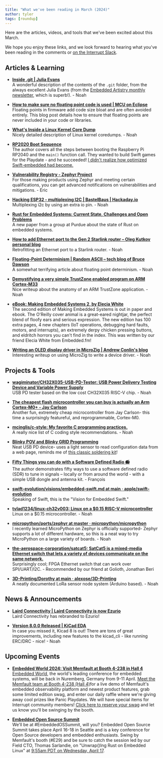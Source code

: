 ```yaml
---
title: "What we've been reading in March (2024)"
author: tyler
tags: [roundup]
---
```


<!-- excerpt start -->

Here are the articles, videos, and tools that we've been excited about this
March. 

<!-- excerpt end -->

We hope you enjoy these links, and we look forward to hearing what you've been
reading in the comments or [on the Interrupt Slack](https://interrupt-slack.herokuapp.com/).




## Articles & Learning
- [**Inside .git | Julia Evans**](https://jvns.ca/blog/2024/01/26/inside-git/)<br>
A wonderful description of the contents of the `.git` folder, from the always excellent Julia Evans (from the [Embedded Artistry monthly newsletter](https://embeddedartistry.com/newsletter/), which is superb!). - Noah

- [**How to make sure no floating point code is used | MCU on Eclipse**](https://mcuoneclipse.com/2024/03/13/how-to-make-sure-no-floating-point-code-is-used/)<br>
Floating points in firmware add code size bloat and are often avoided entirely. This blog post details how to ensure that floating points are never included in your code or libraries.

- [**What's Inside a Linux Kernel Core Dump**](https://blogs.oracle.com/linux/post/whats-inside-a-linux-kernel-core-dump)<br>
Nicely detailed description of Linux kernel coredumps. - Noah

- [**RP2020 Boot Sequence**](https://vanhunteradams.com/Pico/Bootloader/Boot_sequence.html)<br>
The author covers all the steps between booting the Raspberry Pi RP2040 and the `main()` function call. They wanted to build Swift games for the Playdate - and he succeeded! [I didn't realize how optimized Swift-embedded had become.](https://www.swift.org/blog/byte-sized-swift-tiny-games-playdate/)

- [**Vulnerability Registry - Zephyr Project**](https://www.zephyrproject.org/vulnerability-registry/)<br>
For those making products using Zephyr and meeting certain qualifications, you can get advanced notifications on vulnerabilities and mitigations. - Eric

- [**Hacking ESP32 - multiplexing I2C | BastelBaus | Hackaday.io**](https://hackaday.io/page/21183-hacking-esp32-multiplexing-i2c)<br>
Multiplexing i2c by using an extra io pin. - Noah

- [**Rust for Embedded Systems: Current State, Challenges and Open Problems**](https://arxiv.org/abs/2311.05063)<br>
A new paper from a group at Purdue about the state of Rust on embedded systems.

- [**How to add Ethernet port to the Gen 2 Starlink router – Oleg Kutkov personal blog**](https://olegkutkov.me/2022/04/30/how-to-add-ethernet-port-to-the-gen-2-starlink-router/)<br>
Retrofitting an Ethernet port to a Starlink router. - Noah

- [**Floating-Point Determinism | Random ASCII – tech blog of Bruce Dawson**](https://randomascii.wordpress.com/2013/07/16/floating-point-determinism/)<br>
A somewhat terrifying article about floating point determinism. - Noah

- [**Demystifying a very simple TrustZone enabled program on ARM Cortex-M33**](https://metebalci.com/blog/hello-trustzone/)<br>
Nice writeup about the anatomy of an ARM TrustZone application. - Noah

- [**eBook: Making Embedded Systems 2, by Elecia White**](https://www.amazon.com/Making-Embedded-Systems-Elecia-White-ebook/dp/B0CWX167Q7/)<br>
The second edition of Making Embedded Systems is out in paper and ebook. The O'Reilly cover animal is a great-eared nightjar, the perfect blend of floofy ears and serious expression. The new edition has 100 extra pages, 4 new chapters (IoT operations, debugging hard faults, motors, and interrupts), an extremely derpy chicken pressing buttons, and eldritch horrors you can't find in the index. This was written by our friend Elecia White from Embedded.fm! 

- [**Writing an OLED display driver in MicroZig | Andrew Conlin's blog**](https://andrewconl.in/blog/2024/microzig-display-driver/)<br>
Interesting writeup on using MicroZig to write a device driver. - Noah



## Projects & Tools
- [**wagiminator/CH32X035-USB-PD-Tester: USB Power Delivery Testing Device and Variable Power Supply**](https://github.com/wagiminator/CH32X035-USB-PD-Tester?tab=readme-ov-file)<br>
USB PD tester based on the low cost CH32X035 RISC-V chip. - Noah

- [**The cheapest flash microcontroller you can buy is actually an Arm Cortex-M0+ - Jay Carlson**](https://jaycarlson.net/2023/02/04/the-cheapest-flash-microcontroller-you-can-buy-is-actually-an-arm-cortex-m0/)<br>
Another fun, extremely cheap microcontroller from Jay Carlson- this time a surprisingly featureful, and reprogrammable, Cortex-M0. 

- [**mcinglis/c-style: My favorite C programming practices.**](https://github.com/mcinglis/c-style)<br>
A really nice list of C coding style recommendations. - Noah

- [**Blinky POV and Blinky GRID Programming**](https://www.wayneandlayne.com/blinky_programmer/)<br>
Neat USB PD device- uses a light sensor to read configuration data from a web page, reminds me of [this classic soldering kit](https://www.wayneandlayne.com/blinky_programmer/)!

- [**Fifty Things you can do with a Software Defined Radio 📻**](https://blinry.org/50-things-with-sdr/)<br>
The author demonstrates fifty ways to use a software defined radio (SDR) to tune in signals – locally or from around the world - with a simple USB dongle and antenna kit. - François

- [**swift-evolution/visions/embedded-swift.md at main · apple/swift-evolution**](https://github.com/apple/swift-evolution/blob/main/visions/embedded-swift.md)<br>
Speaking of Swift, this is the "Vision for Embedded Swift."

- [**tvlad1234/linux-ch32v003: Linux on a $0.15 RISC-V microcontroller**](https://github.com/tvlad1234/linux-ch32v003)<br>
Linux on a $0.15 microcontroller. - Noah

- [**micropython/ports/zephyr at master · micropython/micropython**](https://github.com/micropython/micropython/tree/master/ports/zephyr)<br>
I recently learned MicroPython on Zephyr is officially supported- Zephyr supports a lot of different hardware, so this is a neat way to try MicroPython on a large variety of boards. - Noah

- [**the-aerospace-corporation/satcat5: SatCat5 is a mixed-media Ethernet switch that lets a variety of devices communicate on the same network.**](https://github.com/the-aerospace-corporation/satcat5)<br>
Surprisingly cool; FPGA Ethernet switch that can work over SPI/UART/I2C. - Recommended by our friend at Golioth, Jonathan Beri

- [**3D-Printing/Dorothy at main · alexose/3D-Printing**](https://github.com/alexose/3D-Printing/tree/main/Dorothy)<br>
A neatly documented LoRa sensor node system (Arduino based). - Noah


## News & Announcements
- [**Laird Connectivity | Laird Connectivity is now Ezurio**](https://www.ezurio.com/laird-connectivity)<br>
Laird Connectivity has rebranded to Ezurio! 

- [**Version 8.0.0 Released | KiCad EDA**](https://www.kicad.org/blog/2024/02/Version-8.0.0-Released/)<br>
In case you missed it, Kicad 8 is out! There are tons of great improvements, including new features to the kicad_cli - like running ERC/DRC - nice! - Noah


## Upcoming Events
- [**Embedded World 2024: Visit Memfault at Booth 4-238 in Hall 4**](https://hubs.la/Q02kgvHP0)<br>
[Embedded World](https://www.embedded-world.de/en), the world's leading conference for embedded systems, will be back in Nuremberg, Germany from 9-11 April. [Meet the Memfault team at Booth 4-238 (Hall 4)](https://go.memfault.com/2024-embedded-world)for a live demo of Memfault's embedded observability platform and newest product features, grab some limited edition swag, and enter our daily raffle where we're giving away cool prizes like Panic Playdates. We will have special items for Interrupt community members! [Click here to reserve your swag](https://share.hsforms.com/1YlErHzpVT-avI4zPg2SRPA53an2) and let us know you'll be swinging by the booth.

- [**Embedded Open Source Summit**](https://eoss24.sched.com/event/1aBFJ?iframe=no)<br>
We'll be at #EmbeddedOSSummit, will you? Embedded Open Source Summit takes place April 16-18 in Seattle and is a key conference for Open Source developers and embedded enthusiasts. Swing by Memfault's booth (#E29) and be sure to catch the session led by our Field CTO, Thomas Sarlandie, on "Unwrap()Ing Rust on Embedded Linux" at [9:55am PDT on Wednesday, April 17](https://eoss24.sched.com/event/1aBFJ?iframe=no). 
